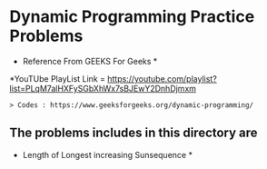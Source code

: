# Dynamic Programming Practice Problems

* Reference From GEEKS For Geeks *

*YouTUbe PlayList Link = https://youtube.com/playlist?list=PLqM7alHXFySGbXhWx7sBJEwY2DnhDjmxm 

    > Codes : https://www.geeksforgeeks.org/dynamic-programming/

## The problems includes in this directory are 

* Length of Longest increasing Sunsequence *
